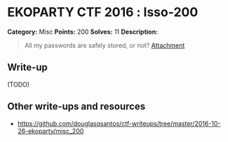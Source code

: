 # EKOPARTY CTF 2016 : lsso-200

**Category:** Misc
**Points:** 200
**Solves:** 11
**Description:**

> All my passwords are safely stored, or not?
> [Attachment](misc200.zip)

## Write-up

(TODO)

## Other write-ups and resources

* https://github.com/douglasqsantos/ctf-writeups/tree/master/2016-10-26-ekoparty/misc_200 
